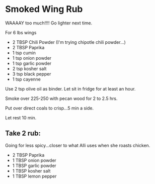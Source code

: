 # Smoked Wing Rub

WAAAAY too much!!!!  Go lighter next time.

For 6 lbs wings

* 2 TBSP Chili Powder  (I'm trying chipotle chili powder...)
* 2 TBSP Paprika
* 1 tsp cumin
* 1 tsp onion powder
* 1 tsp garlic powder
* 2 tsp kosher salt
* 3 tsp black pepper
* 1 tsp cayenne

Use 2 tsp olive oil as binder.  Let sit in fridge for at least an hour.

Smoke over 225-250 with pecan wood for 2 to 2.5 hrs.

Put over direct coals to crisp...5 min a side.

Let rest 10 min.

## Take 2 rub:

Going for less spicy...closer to what Alli uses when she roasts chicken.

* 2 TBSP Paprika
* 1 TBSP onion powder
* 1 TBSP garlic powder
* 1 TBSP kosher salt
* 1 TBSP lemon pepper
